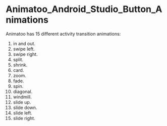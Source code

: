 # Animatoo_Android_Studio_Button_Animations
Animatoo has 15 different activity transition animations:

1.  in and out.
2.  swipe left.
3.  swipe right.
4.  split.
5.  shrink.
6.  card.
7.  zoom.
8.  fade.
9.  spin.
10. diagonal.
11. windmill.
12. slide up.
13. slide down.
14. slide left.
15. slide right.
